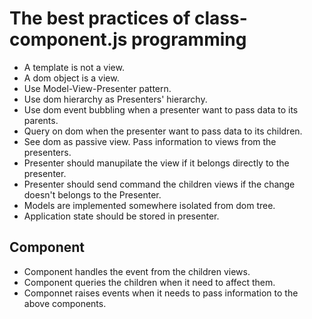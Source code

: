# The best practices of class-component.js programming

- A template is not a view.
- A dom object is a view.
- Use Model-View-Presenter pattern.
- Use dom hierarchy as Presenters' hierarchy.
- Use dom event bubbling when a presenter want to pass data to its parents.
- Query on dom when the presenter want to pass data to its children.
- See dom as passive view. Pass information to views from the presenters.
- Presenter should manupilate the view if it belongs directly to the presenter.
- Presenter should send command the children views if the change doesn't belongs to the Presenter.
- Models are implemented somewhere isolated from dom tree.
- Application state should be stored in presenter.

## Component
- Component handles the event from the children views.
- Component queries the children when it need to affect them.
- Componnet raises events when it needs to pass information to the above components.
